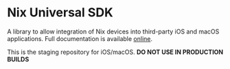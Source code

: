 ﻿# Nix Universal SDK
A library to allow integration of Nix devices into third-party iOS and macOS applications. Full documentation is available [online](https://www.nixsensor.com/sdk-doc-ios).

This is the staging repository for iOS/macOS. **DO NOT USE IN PRODUCTION BUILDS**
